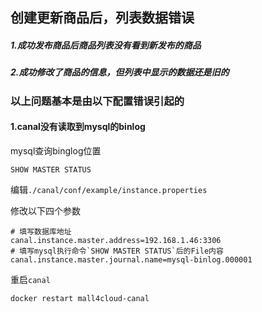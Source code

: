 ## 创建更新商品后，列表数据错误

##### 1.成功发布商品后商品列表没有看到新发布的商品

##### 2.成功修改了商品的信息，但列表中显示的数据还是旧的

### 以上问题基本是由以下配置错误引起的

#### 1.canal没有读取到mysql的binlog

mysql查询binglog位置

```mysql
SHOW MASTER STATUS
```

编辑`./canal/conf/example/instance.properties`

修改以下四个参数

```properties
# 填写数据库地址
canal.instance.master.address=192.168.1.46:3306
# 填写mysql执行命令`SHOW MASTER STATUS`后的File内容
canal.instance.master.journal.name=mysql-binlog.000001

```


重启`canal`

```shell
docker restart mall4cloud-canal
```
